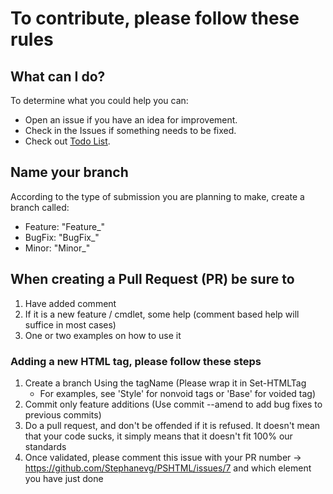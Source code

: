 # To contribute, please follow these rules

## What can I do?

To determine what you could help you can:

- Open an issue if you have an idea for improvement.
- Check in the Issues if something needs to be fixed.
- Check out [Todo List](Docs/ToDo.md).

## Name your branch

According to the type of submission you are planning to make, create a branch called:

- Feature: "Feature_<Description>"
- BugFix: "BugFix_<Description>"
- Minor: "Minor_<Description>"

## When creating a Pull Request (PR) be sure to

1. Have added comment
2. If it is a new feature / cmdlet, some help (comment based help will suffice in most cases)
3. One or two examples on how to use it

### Adding a new HTML tag, please follow these steps

1. Create a branch Using the tagName (Please wrap it in Set-HTMLTag
    - For examples, see 'Style' for nonvoid tags or 'Base' for voided tag)
2. Commit only feature additions (Use commit --amend to add bug fixes to previous commits)
3. Do a pull request, and don't be offended if it is refused. It doesn't mean that your code sucks, it simply means that it doesn't fit 100% our standards
4. Once validated, please comment this issue with your PR number -> <https://github.com/Stephanevg/PSHTML/issues/7> and which element you have just done

